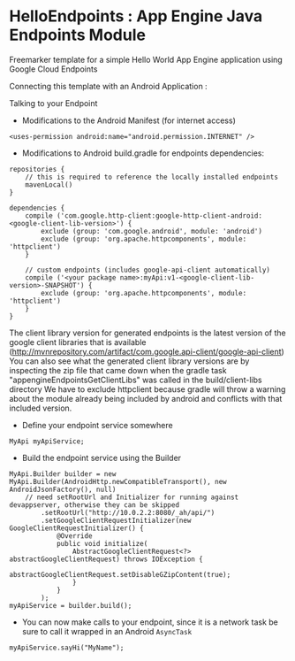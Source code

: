 HelloEndpoints : App Engine Java Endpoints Module
===============================================

Freemarker template for a simple Hello World App Engine application using Google Cloud Endpoints

Connecting this template with an Android Application :

Talking to your Endpoint

- Modifications to the Android Manifest (for internet access)
````
<uses-permission android:name="android.permission.INTERNET" />
````

- Modifications to Android build.gradle for endpoints dependencies:
````
repositories {
    // this is required to reference the locally installed endpoints
    mavenLocal()
}

dependencies {
    compile ('com.google.http-client:google-http-client-android:<google-client-lib-version>') {
        exclude (group: 'com.google.android', module: 'android')
        exclude (group: 'org.apache.httpcomponents', module: 'httpclient')
    }

    // custom endpoints (includes google-api-client automatically)
    compile ('<your package name>:myApi:v1-<google-client-lib-version>-SNAPSHOT') {
        exclude (group: 'org.apache.httpcomponents', module: 'httpclient')
    }
}
````
The client library version for generated endpoints is the latest version of the google client libraries that is available (http://mvnrepository.com/artifact/com.google.api-client/google-api-client)
You can also see what the generated client library versions are by inspecting the zip file that came down when the gradle task "appengineEndpointsGetClientLibs" was called in the build/client-libs directory
We have to exclude httpclient because gradle will throw a warning about the module already being included by android and conflicts with that included version.

- Define your endpoint service somewhere
````
MyApi myApiService;
````
- Build the endpoint service using the Builder
````
MyApi.Builder builder = new MyApi.Builder(AndroidHttp.newCompatibleTransport(), new AndroidJsonFactory(), null)
    // need setRootUrl and Initializer for running against devappserver, otherwise they can be skipped
        .setRootUrl("http://10.0.2.2:8080/_ah/api/")
        .setGoogleClientRequestInitializer(new GoogleClientRequestInitializer() {
            @Override
            public void initialize(
                AbstractGoogleClientRequest<?> abstractGoogleClientRequest) throws IOException {
                    abstractGoogleClientRequest.setDisableGZipContent(true);
                }
            }
        );
myApiService = builder.build();
````

- You can now make calls to your endpoint, since it is a network task be sure to call it wrapped in an Android `AsyncTask`

````
myApiService.sayHi("MyName");
````
